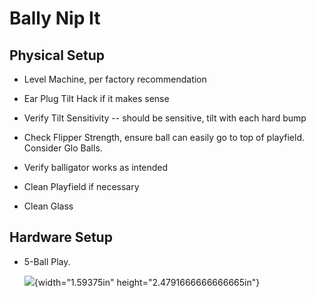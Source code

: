 # Bally Nip It

## Physical Setup

-   Level Machine, per factory recommendation

-   Ear Plug Tilt Hack if it makes sense

-   Verify Tilt Sensitivity -- should be sensitive, tilt with each hard bump

-   Check Flipper Strength, ensure ball can easily go to top of playfield. Consider Glo Balls.

-   Verify balligator works as intended

-   Clean Playfield if necessary

-   Clean Glass

## Hardware Setup

-   5-Ball Play.

    ![](media/image1.png){width="1.59375in" height="2.4791666666666665in"}
